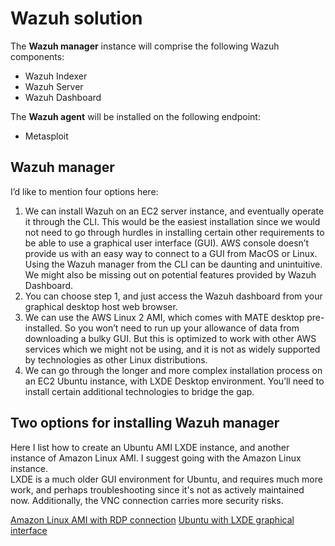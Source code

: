 # Wazuh solution
The  **Wazuh manager**  instance will comprise the following Wazuh components:<br>
* Wazuh Indexer
* Wazuh Server
* Wazuh Dashboard

The  **Wazuh agent**  will be installed on the following endpoint:<br>
* Metasploit



## Wazuh manager
I’d like to mention four options here:

1. We can install Wazuh on an EC2 server instance, and eventually operate it through the CLI. This would be the easiest installation since we would not need to go through hurdles in installing certain other requirements to be able to use a graphical user interface (GUI). AWS console doesn’t provide us with an easy way to connect to a GUI from MacOS or Linux. Using the Wazuh manager from the CLI can be daunting and unintuitive. We might also be missing out on potential features provided by Wazuh Dashboard.
2. You can choose step 1, and just access the Wazuh dashboard from your graphical desktop host web browser.
3. We can use the AWS Linux 2 AMI, which comes with MATE desktop pre-installed. So you won’t need to run up your allowance of data from downloading a bulky GUI. But this is optimized to work with other AWS services which we might not be using, and it is not as widely supported by technologies as other Linux distributions.
4. We can go through the longer and more complex installation process on an EC2 Ubuntu instance, with LXDE Desktop environment. You’ll need to install certain additional technologies to bridge the gap.

## Two options for installing Wazuh manager
Here I list how to create an Ubuntu AMI LXDE instance, and another instance of Amazon Linux AMI.
I suggest going with the Amazon Linux instance.<br>
LXDE is a much older GUI environment for Ubuntu, and requires much more work, and perhaps troubleshooting since it's not as actively maintained now. Additionally, the VNC connection carries more security risks.


[Amazon Linux AMI with RDP connection](/Wazuh_manager_Amazon_Linux.md)
[Ubuntu with LXDE graphical interface](/Wazuh_manager_Ubuntu_LXDE.md)